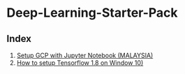 # Deep-Learning-Starter-Pack
## Index

1. [Setup GCP with Jupyter Notebook (MALAYSIA)](https://github.com/LeonardChin2017/Deep-Learning-Notes/blob/master/SETUP%20GOOGLE%20CLOUD%20PLATFORM%20WITH%20JUPYTER%20(MALAYSIA).pdf)
2. [How to setup Tensorflow 1.8 on Window 10)](https://github.com/LeonardChin2017/Deep-Learning-Starter-Pack/blob/master/HOW%20TO%20SETUP%20TENSORFLOW%201.8%20ON%20WINDOW%2010.pdf)

